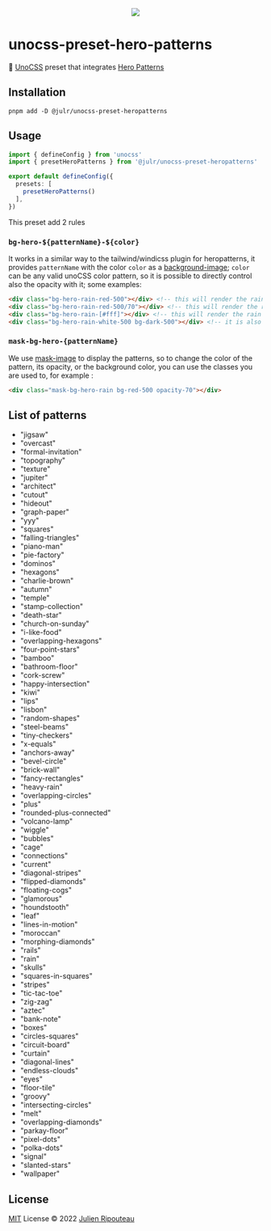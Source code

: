<p align="center">
  <img src="https://user-images.githubusercontent.com/8337858/188330902-8da839c9-162b-4028-a70e-3b0295f3bcf3.png">
</p>

# unocss-preset-hero-patterns

🏁 [UnoCSS](https://github.com/unocss/unocss) preset that integrates [Hero Patterns](https://heropatterns.com/)

## Installation
```
pnpm add -D @julr/unocss-preset-heropatterns
```

## Usage

```ts
import { defineConfig } from 'unocss'
import { presetHeroPatterns } from '@julr/unocss-preset-heropatterns'

export default defineConfig({
  presets: [
    presetHeroPatterns()
  ],
})
```

This preset add 2 rules

### `bg-hero-${patternName}-${color}`

It works in a similar way to the tailwind/windicss plugin for heropatterns, it provides `patternName` with the color `color` as a [background-image](https://developer.mozilla.org/en/docs/Web/CSS/background-image); `color` can be any valid unoCSS color pattern, so it is possible to directly control also the opacity with it; some examples:

```html
<div class="bg-hero-rain-red-500"></div> <!-- this will render the rain pattern with color red-500 -->
<div class="bg-hero-rain-red-500/70"></div> <!-- this will render the rain pattern with color red-500 and 70% opacity -->
<div class="bg-hero-rain-[#fff]"></div> <!-- this will render the rain pattern with color #fff -->
<div class="bg-hero-rain-white-500 bg-dark-500"></div> <!-- it is also possible to combine it with a background color -->
```


### `mask-bg-hero-{patternName}`

We use [mask-image](https://developer.mozilla.org/en/docs/Web/CSS/mask-image) to display the patterns, so to change the color of the pattern, its opacity, or the background color, you can use the classes you are used to, for example :

```html
<div class="mask-bg-hero-rain bg-red-500 opacity-70"></div>
```

## List of patterns
- "jigsaw"
- "overcast"
- "formal-invitation"
- "topography"
- "texture"
- "jupiter"
- "architect"
- "cutout"
- "hideout"
- "graph-paper"
- "yyy"
- "squares"
- "falling-triangles"
- "piano-man"
- "pie-factory"
- "dominos"
- "hexagons"
- "charlie-brown"
- "autumn"
- "temple"
- "stamp-collection"
- "death-star"
- "church-on-sunday"
- "i-like-food"
- "overlapping-hexagons"
- "four-point-stars"
- "bamboo"
- "bathroom-floor"
- "cork-screw"
- "happy-intersection"
- "kiwi"
- "lips"
- "lisbon"
- "random-shapes"
- "steel-beams"
- "tiny-checkers"
- "x-equals"
- "anchors-away"
- "bevel-circle"
- "brick-wall"
- "fancy-rectangles"
- "heavy-rain"
- "overlapping-circles"
- "plus"
- "rounded-plus-connected"
- "volcano-lamp"
- "wiggle"
- "bubbles"
- "cage"
- "connections"
- "current"
- "diagonal-stripes"
- "flipped-diamonds"
- "floating-cogs"
- "glamorous"
- "houndstooth"
- "leaf"
- "lines-in-motion"
- "moroccan"
- "morphing-diamonds"
- "rails"
- "rain"
- "skulls"
- "squares-in-squares"
- "stripes"
- "tic-tac-toe"
- "zig-zag"
- "aztec"
- "bank-note"
- "boxes"
- "circles-squares"
- "circuit-board"
- "curtain"
- "diagonal-lines"
- "endless-clouds"
- "eyes"
- "floor-tile"
- "groovy"
- "intersecting-circles"
- "melt"
- "overlapping-diamonds"
- "parkay-floor"
- "pixel-dots"
- "polka-dots"
- "signal"
- "slanted-stars"
- "wallpaper"

## License

[MIT](./LICENSE.md) License © 2022 [Julien Ripouteau](https://github.com/Julien-R44)

